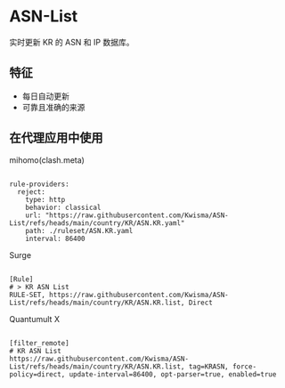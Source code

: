 
# ASN-List

实时更新 KR 的 ASN 和 IP 数据库。

## 特征

- 每日自动更新
- 可靠且准确的来源

## 在代理应用中使用

mihomo(clash.meta)

<pre><code class="language-javascript">
rule-providers:
  reject:
    type: http
    behavior: classical
    url: "https://raw.githubusercontent.com/Kwisma/ASN-List/refs/heads/main/country/KR/ASN.KR.yaml"
    path: ./ruleset/ASN.KR.yaml
    interval: 86400
</code></pre>

Surge

<pre><code class="language-javascript">
[Rule]
# > KR ASN List
RULE-SET, https://raw.githubusercontent.com/Kwisma/ASN-List/refs/heads/main/country/KR/ASN.KR.list, Direct
</code></pre>

Quantumult X

<pre><code class="language-javascript">
[filter_remote]
# KR ASN List
https://raw.githubusercontent.com/Kwisma/ASN-List/refs/heads/main/country/KR/ASN.KR.list, tag=KRASN, force-policy=direct, update-interval=86400, opt-parser=true, enabled=true
</code></pre>
